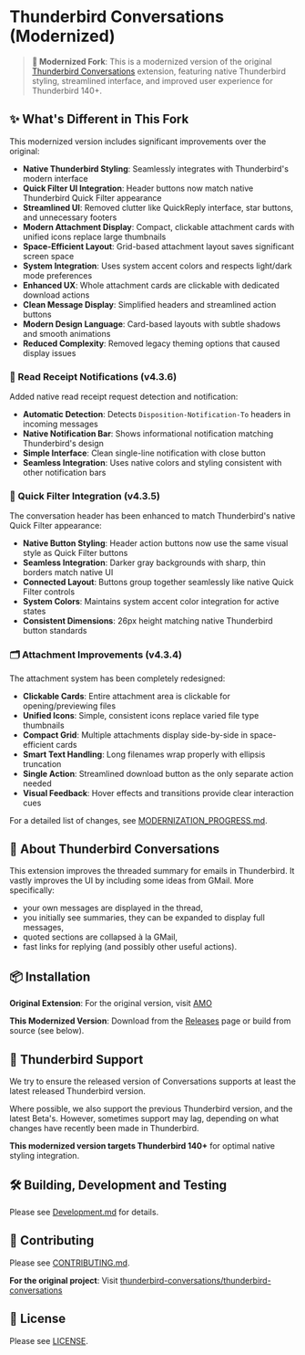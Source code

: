# Thunderbird Conversations (Modernized)

> **🎨 Modernized Fork**: This is a modernized version of the original [Thunderbird Conversations](https://github.com/thunderbird-conversations/thunderbird-conversations) extension, featuring native Thunderbird styling, streamlined interface, and improved user experience for Thunderbird 140+.

## ✨ What's Different in This Fork

This modernized version includes significant improvements over the original:

- **Native Thunderbird Styling**: Seamlessly integrates with Thunderbird's modern interface
- **Quick Filter UI Integration**: Header buttons now match native Thunderbird Quick Filter appearance
- **Streamlined UI**: Removed clutter like QuickReply interface, star buttons, and unnecessary footers
- **Modern Attachment Display**: Compact, clickable attachment cards with unified icons replace large thumbnails
- **Space-Efficient Layout**: Grid-based attachment layout saves significant screen space
- **System Integration**: Uses system accent colors and respects light/dark mode preferences
- **Enhanced UX**: Whole attachment cards are clickable with dedicated download actions
- **Clean Message Display**: Simplified headers and streamlined action buttons
- **Modern Design Language**: Card-based layouts with subtle shadows and smooth animations
- **Reduced Complexity**: Removed legacy theming options that caused display issues

### 📨 Read Receipt Notifications (v4.3.6)

Added native read receipt request detection and notification:

- **Automatic Detection**: Detects `Disposition-Notification-To` headers in incoming messages
- **Native Notification Bar**: Shows informational notification matching Thunderbird's design
- **Simple Interface**: Clean single-line notification with close button
- **Seamless Integration**: Uses native colors and styling consistent with other notification bars

### 🎨 Quick Filter Integration (v4.3.5)

The conversation header has been enhanced to match Thunderbird's native Quick Filter appearance:

- **Native Button Styling**: Header action buttons now use the same visual style as Quick Filter buttons
- **Seamless Integration**: Darker gray backgrounds with sharp, thin borders match native UI
- **Connected Layout**: Buttons group together seamlessly like native Quick Filter controls
- **System Colors**: Maintains system accent color integration for active states
- **Consistent Dimensions**: 26px height matching native Thunderbird button standards

### 🗂️ Attachment Improvements (v4.3.4)

The attachment system has been completely redesigned:

- **Clickable Cards**: Entire attachment area is clickable for opening/previewing files
- **Unified Icons**: Simple, consistent icons replace varied file type thumbnails  
- **Compact Grid**: Multiple attachments display side-by-side in space-efficient cards
- **Smart Text Handling**: Long filenames wrap properly with ellipsis truncation
- **Single Action**: Streamlined download button as the only separate action needed
- **Visual Feedback**: Hover effects and transitions provide clear interaction cues

For a detailed list of changes, see [MODERNIZATION_PROGRESS.md](docs/MODERNIZATION_PROGRESS.md).

## 📧 About Thunderbird Conversations

This extension improves the threaded summary for emails in Thunderbird. It
vastly improves the UI by including some ideas from GMail. More specifically:

- your own messages are displayed in the thread,
- you initially see summaries, they can be expanded to display full messages,
- quoted sections are collapsed à la GMail,
- fast links for replying (and possibly other useful actions).

## 📦 Installation

**Original Extension**: For the original version, visit [AMO](https://addons.thunderbird.net/thunderbird/addon/gmail-conversation-view/)

**This Modernized Version**: Download from the [Releases](https://github.com/michalmielczynski/thunderbird-conversations/releases) page or build from source (see below).

## 🔧 Thunderbird Support

We try to ensure the released version of Conversations supports at least the
latest released Thunderbird version.

Where possible, we also support the previous Thunderbird version, and the latest
Beta's. However, sometimes support may lag, depending on what changes have
recently been made in Thunderbird.

**This modernized version targets Thunderbird 140+** for optimal native styling integration.

## 🛠️ Building, Development and Testing

Please see [Development.md](docs/Development.md) for details.

## 🤝 Contributing

Please see [CONTRIBUTING.md](CONTRIBUTING.md).

**For the original project**: Visit [thunderbird-conversations/thunderbird-conversations](https://github.com/thunderbird-conversations/thunderbird-conversations)

## 📄 License

Please see [LICENSE](LICENSE).
